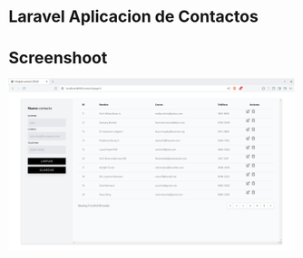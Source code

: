 # Laravel Aplicacion de Contactos

# Screenshoot
![desktop](https://github.com/ffrancoc/laravel-contacts/blob/main/screenshoots/desktop.png)
